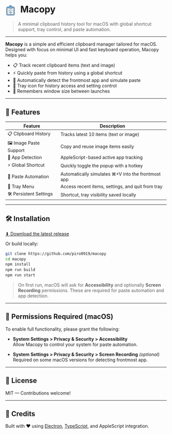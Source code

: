 # <img src="./assets/trayTemplate.png" alt="App icon" width="32" style="vertical-align: middle; margin-right: 8px;" /> Macopy

> A minimal clipboard history tool for macOS with global shortcut support, tray control, and paste automation.

---

**Macopy** is a simple and efficient clipboard manager tailored for macOS. Designed with focus on minimal UI and fast keyboard operation, Macopy helps you:

- 📋 Track recent clipboard items (text and image)
- ⚡️ Quickly paste from history using a global shortcut
- 🧠 Automatically detect the frontmost app and simulate paste
- 🧭 Tray icon for history access and setting control
- 💾 Remembers window size between launches

---

## 🚀 Features

| Feature                | Description                                        |
| ---------------------- | -------------------------------------------------- |
| 📋 Clipboard History   | Tracks latest 10 items (text or image)             |
| 🖼 Image Paste Support | Copy and reuse image items easily                  |
| 🧠 App Detection       | AppleScript-based active app tracking              |
| ⚡️ Global Shortcut    | Quickly toggle the popup with a hotkey             |
| 🧲 Paste Automation    | Automatically simulates ⌘+V into the frontmost app |
| 🧃 Tray Menu           | Access recent items, settings, and quit from tray  |
| 🛠 Persistent Settings | Shortcut, tray visibility saved locally            |

---

## 🛠 Installation

[⬇ Download the latest release](https://github.com/piro0919/macopy/releases/latest)

Or build locally:

```bash
git clone https://github.com/piro0919/macopy
cd macopy
npm install
npm run build
npm run start
```

> On first run, macOS will ask for **Accessibility** and optionally **Screen Recording** permissions. These are required for paste automation and app detection.

---

## 🔐 Permissions Required (macOS)

To enable full functionality, please grant the following:

- **System Settings > Privacy & Security > Accessibility**  
  Allow Macopy to control your system for paste automation.

- **System Settings > Privacy & Security > Screen Recording** _(optional)_  
  Required on some macOS versions for detecting frontmost app.

---

## 📝 License

MIT — Contributions welcome!

---

## 🙌 Credits

Built with ❤️ using [Electron](https://www.electronjs.org/), [TypeScript](https://www.typescriptlang.org/), and AppleScript integration.
